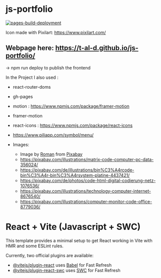 # js-portfolio

[![pages-build-deployment](https://github.com/T-Al-D/js-portfolio/actions/workflows/pages/pages-build-deployment/badge.svg)](https://github.com/T-Al-D/js-portfolio/actions/workflows/pages/pages-build-deployment)

Icon made with Pixilart: https://www.pixilart.com/

## Webpage here: https://t-al-d.github.io/js-portfolio/

-> npm run deploy to publish the frontend

In the Project I also used :

-   react-router-doms
-   gh-pages
-   motion : https://www.npmjs.com/package/framer-motion
-   framer-motion
-   react-icons : https://www.npmjs.com/package/react-icons
-   https://www.piliapp.com/symbol/menu/

-   Images:
    -   Image by <a href="https://pixabay.com/users/akitada31-172067/?utm_source=link-attribution&utm_medium=referral&utm_campaign=image&utm_content=6524741">Roman</a> from <a href="https://pixabay.com//?utm_source=link-attribution&utm_medium=referral&utm_campaign=image&utm_content=6524741">Pixabay</a>
    -   https://pixabay.com/illustrations/matrix-code-computer-pc-data-356024/
    -   https://pixabay.com/de/illustrations/bin%C3%A4rcode-bin%C3%A4r-bin%C3%A4rsystem-platine-4437421/
    -   https://pixabay.com/de/photos/code-html-digital-codierung-netz-1076536/
    -   https://pixabay.com/illustrations/technology-computer-internet-8676540/
    -   https://pixabay.com/illustrations/computer-monitor-code-office-8779036/

# React + Vite (Javascript + SWC)

This template provides a minimal setup to get React working in Vite with HMR and some ESLint rules.

Currently, two official plugins are available:

-   [@vitejs/plugin-react](https://github.com/vitejs/vite-plugin-react/blob/main/packages/plugin-react/README.md) uses [Babel](https://babeljs.io/) for Fast Refresh
-   [@vitejs/plugin-react-swc](https://github.com/vitejs/vite-plugin-react-swc) uses [SWC](https://swc.rs/) for Fast Refresh
